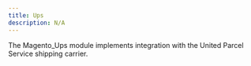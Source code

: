 ```yaml
---
title: Ups
description: N/A
---
```


The Magento_Ups module implements integration with the United Parcel Service shipping carrier.
